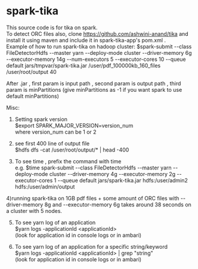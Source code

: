 # spark-tika
This source code is for tika on spark. <br />
To detect ORC files also, clone https://github.com/ashwini-anand/tika and install it using maven and include it in spark-tika-app's pom.xml .<br />
Example of how to run spark-tika on hadoop cluster:
$spark-submit --class FileDetectorHdfs --master yarn --deploy-mode cluster --driver-memory 6g --executor-memory 14g --num-executors 5 --executor-cores 10 --queue default jars/tmpvar/spark-tika.jar /user/pdf_100000kb_160_files /user/root/output 40 <br/>

After .jar , first param is input path , second param is output path , third param is minPartitions (give minPartitions as -1 if you want spark to use default minPartitions)

Misc: <br />
1) Setting spark version <br />
$export SPARK_MAJOR_VERSION=version_num <br />
 where version_num can be 1 or 2<br />

2) see first 400 line of output file <br />
$hdfs dfs -cat /user/root/output/* | head -400

3) To see time , prefix the command with time <br />
e.g. $time spark-submit --class FileDetectorHdfs --master yarn --deploy-mode cluster --driver-memory 4g --executor-memory 2g --executor-cores 1 --queue default jars/spark-tika.jar hdfs:/user/admin2 hdfs:/user/admin/output <br/>

4)running spark-tika on 1GB pdf files + some amount of ORC files with --driver-memory 8g and --executor-memory 6g takes around 38 seconds on a cluster with 5 nodes. <br />
 
5) To see yarn log of an application <br />
$yarn logs -applicationId \<applicationId\>   <br />
(look for application id in console logs or in ambari)  <br />

6) To see yarn log of an application for a specific string/keyword <br />
$yarn logs -applicationId \<applicationId\> | grep "string"  <br />
(look for application id in console logs or in ambari)  <br />
